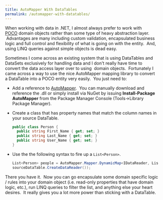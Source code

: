 ```yaml
---
title: AutoMapper With DataTables
permalink: /automapper-with-datatables/
---
```


When working with data in .NET, I almost always prefer to work with <a href="http://stackoverflow.com/questions/250001/poco-definition" target="_blank">POCO</a> domain objects rather than some type of heavy abstraction layer.  Advantages are many including custom validation, encapsulated business logic and full control and flexibility of what is going on with the entity.  And, using LINQ queries against simple objects is dead easy.

Sometimes I come across an existing system that is using DataTables and DataSets exclusively for handling data and I don't really have time to convert the data access layer over to using  domain objects.  Fortunately I came across a way to use the nice AutoMapper mapping library to convert a DataTable into a POCO entity very easily.  You just need to:

* Add a reference to <a href="https://github.com/AutoMapper/AutoMapper" target="_blank">AutoMapper</a>.  You can manually download and reference the .dll or simply install via NuGet by issuing **Install-Package AutoMapper** from the Package Manager Console (Tools->Library Package Manager).
* Create a class that has property names that match the column names in your source DataTable.

  ```csharp
  public class Person {
    public string First_Name { get; set; }
    public string Last_Name { get; set; }
    public string User_Name { get; set; }
  }
  ```

* Use the the following syntax to fire up a `List<Person>`.

  ```csharp
  List<Person> people = AutoMapper.Mapper.DynamicMap<IDataReader, List<Person>>(
  sourceDataTable.CreateDataReader());
  ```

There you have it.  Now you can go encapsulate some domain specific logic / rules into your domain object (i.e. read-only properties that have domain logic, etc.), run LINQ queries to filter the list, and anything else your heart desires.  It really gives you a lot more power than sticking with a DataTable.
